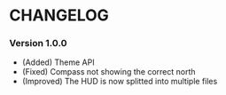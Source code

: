 # CHANGELOG

### Version 1.0.0
* (Added) Theme API
* (Fixed) Compass not showing the correct north
* (Improved) The HUD is now splitted into multiple files

